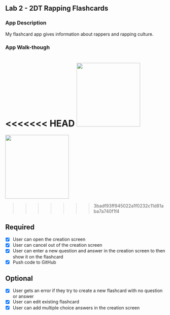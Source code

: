 ## Lab 2 - 2DT Rapping Flashcards

### App Description
My flashcard app gives information about rappers and rapping culture.

### App Walk-though
<<<<<<< HEAD
<img src="https://i.imgur.com/M268hME.gif" width=200><br>
=======
<img src="https://i.imgur.com/wQLT0dD.gif" width=200><br>
>>>>>>> 3badf93ff945022a1f0232c11d81aba7a740f1f4


## Required
- [x] User can open the creation screen
- [x] User can cancel out of the creation screen
- [x] User can enter a new question and answer in the creation screen to then show it on the flashcard
- [x] Push code to GitHub
## Optional
- [x] User gets an error if they try to create a new flashcard with no question or answer
- [x] User can edit existing flashcard
- [x] User can add multiple choice answers in the creation screen
